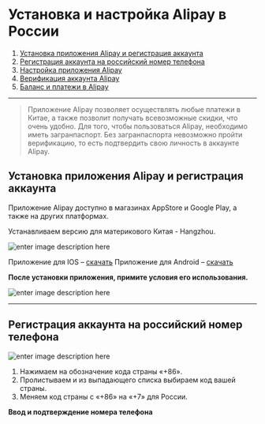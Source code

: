 # Установка и настройка Alipay в России⁠⁠

1. [Установка приложения Alipay и регистрация аккаунта](#Установка-приложения-Alipay-и-регистрация-аккаунта)
2. [Регистрация аккаунта на российский номер телефона](#Регистрация-аккаунта-на-российский-номер-телефона)
3. [Настройка приложения Alipay](Настройка-приложения-Alipay)
4. [Верификация аккаунта Alipay](Верификация-аккаунта-Alipay)
5. [Баланс и платежи в Alipay](Баланс-и-платежи-в-Alipay)
---
> Приложение Alipay позволяет осуществлять любые платежи в Китае, а также позволит получать всевозможные скидки, что очень удобно.
Для того, чтобы пользоваться Alipay, необходимо иметь загранпаспорт. Без загранпаспорта невозможно пройти верификацию, то есть подтвердить свою личность в аккаунте Alipay.

## Установка приложения Alipay и регистрация аккаунта

Приложение Alipay доступно в магазинах AppStore и Google Play, а также на других платформах.

Устанавливаем версию для материкового Китая - Hangzhou.

![enter image description here](https://iimg.su/s/13/jiQ5RzaaMmAimSx4h3TfaFY2kUjOmwJpWDy0RAxJ.png)

Приложение для IOS –  [скачать](https://api.vc.ru/v2.8/redirect?to=https%3A%2F%2Fapps.apple.com%2Fru%2Fapp%2Falipay-simplify-your-life%2Fid333206289&postId=888157)
Приложение для Android –  [скачать](https://api.vc.ru/v2.8/redirect?to=https%3A%2F%2Fplay.google.com%2Fstore%2Fapps%2Fdetails%3Fid%3Dcom.eg.android.AlipayGphone&postId=888157)

**После установки приложения, примите условия его использования.**

![enter image description here](https://iimg.su/s/13/fwAcPZJc1mRITiQekeE0TofrlyYy9JRFslXUnFpu.png)

---
## Регистрация аккаунта на российский номер телефона
![enter image description here](https://iimg.su/s/13/pw4J0IzVVCI7ZvPOriBEZGILxExK1Riy8THfFN7h.png)
1.  Нажимаем на обозначение кода страны «+86».
2.  Пролистываем и из выпадающего списка выбираем код вашей страны.
3.  Меняем код страны с «+86» на «+7» для России.

**Ввод и подтверждение номера телефона**

<!--stackedit_data:
eyJoaXN0b3J5IjpbLTYwNDcyNTIwOSwtMjA4ODc0NjYxMiwtMT
gxMTMwODIyXX0=
-->
